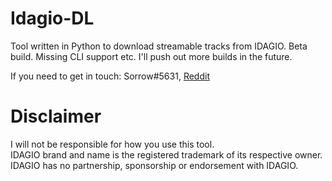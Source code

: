 # Idagio-DL
Tool written in Python to download streamable tracks from IDAGIO.
Beta build. Missing CLI support etc. I'll push out more builds in the future.

If you need to get in touch: Sorrow#5631, [Reddit](https://www.reddit.com/user/Sorrow446)

# Disclaimer
I will not be responsible for how you use this tool.    
IDAGIO brand and name is the registered trademark of its respective owner.    
IDAGIO has no partnership, sponsorship or endorsement with IDAGIO.    
